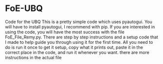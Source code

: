 # FoE-UBQ
Code for the UBQ
This is a pretty simple code which uses pyautogui. You will have to install pyautogui, I recommend with pip.
If you are interested in using the code, you will have the most success with the file FoE_File_Remy.py.
There are step by step instructions and a setup code that I made to help guide you through using it for the first time.
All you need to do is run it once to get it setup, copy what it prints out, paste it in the correct place in the code, and run it whenever you want.
there are more instructions in the actual file
